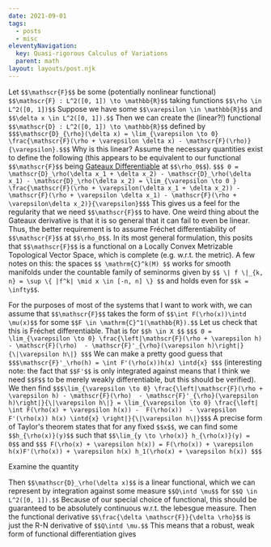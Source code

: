 ```yaml
---
date: 2021-09-01
tags:
  - posts
  - misc
eleventyNavigation:
  key: Quasi-rigorous Calculus of Variations
  parent: math
layout: layouts/post.njk
---
```





Let `$$\mathscr{F}$$` be some (potentially nonlinear functional) `$$\mathscr{F} : L^2([0, 1]) \to \mathbb{R}$$` 
taking functions `$$\rho \in L^2([0, 1])$$`  Suppose we have some `$$\varepsilon \in \mathbb{R}$$` and `$$\delta x \in L^2([0, 1]).$$` Then we can create the (linear?!) functional `$$\mathscr{D} : L^2([0, 1]) \to \mathbb{R}$$` defined by `$$$\mathscr{D}_{\rho}(\delta x) = \lim_{\varepsilon \to 0} \frac{\mathscr{F}(\rho + \varepsilon \delta x) - \mathscr{F}(\rho)}{\varepsilon}.$$$` Why is this linear?
Assume the necessary quantities exist to define the following (this appears to be equivalent to our functional `$$\mathscr{F}$$` being [Gateaux Differentiable](https://en.wikipedia.org/wiki/Gateaux_derivative) at `$$\rho_0$$`). 
`$$$ 0 = \mathscr{D}_\rho(\delta x_1 + \delta x_2) - \mathscr{D}_\rho(\delta x_1) - \mathscr{D}_\rho(\delta x_2) = \lim_{\varepsilon \to 0 } \frac{\mathscr{F}(\rho + \varepsilon(\delta x_1 + \delta x_2)) - \mathscr{F}(\rho + \varepsilon \delta x_1) - \mathscr{F}(\rho + \varepsilon\delta x_2)}{\varepsilon}$$$`
This gives us a feel for the regularity that we need `$$\mathscr{F}$$` to have. One weird thing about the Gateaux derivative is that
it is so general that it can fail to even be linear. Thus, the better requirement is to assume Fréchet differentiability of `$$\mathscr{F}$$` at `$$\rho_0$$`.
In its most general formulation, this posits that `$$\mathscr{F}$$` is a functional on a Locally Convex Metrizable Topological Vector Space, which is complete (e.g. w.r.t. the metric).
A few notes on this: the spaces `$$ \mathrm{C}^k(M) $$` works for smooth manifolds under the countable family of 
seminorms given by `$$ \| f \|_{k, n} = \sup \{ |f^k| \mid x \in [-n, n] \} $$` and holds even for `$$k = \infty$$`. 


For the purposes of most of the systems that I want to work with, we can assume that `$$\mathscr{F}$$` 
takes the form of `$$\int F(\rho(x))\intd \mu(x)$$` for some 
`$$F \in \mathrm{C}^1(\mathbb{R}).$$` 
Let us check that this is Fréchet differentiable. 
That is for `$$h \in X $$`
`$$$ 0 = \lim_{\varepsilon \to 0} \frac{\left|\mathscr{F}(\rho + \varepsilon h) - \mathscr{F}(\rho)  - \mathscr{F}'_{\rho}(\varepsilon h)\right|}{\|\varepsilon h\|} $$$`
We can make a pretty good guess that 
`$$$\mathscr{F}'_\rho(h) = \int F'(\rho(x))h(x) \intd{x} $$$`
(interesting note: the fact that `$$F'$$` is only integrated against means that I think we need `$$F$$` to be merely weakly differentiable,
but this should be verified). We then find
`$$$\lim_{\varepsilon \to 0} \frac{\left|\mathscr{F}(\rho + \varepsilon h) - \mathscr{F}(\rho)  - \mathscr{F}'_{\rho}(\varepsilon h)\right|}{\|\varepsilon h\|} = \lim_{\varepsilon \to 0} \frac{\left| \int F(\rho(x) + \varepsilon h(x)) -  F(\rho(x))  - \varepsilon F'(\rho(x)) h(x) \intd{x} \right|}{\|\varepsilon h\|}$$$`
A precise form of Taylor's theorem states that for any fixed `$$x$$`, we can find some `$$h_{\rho(x)}(y)$$` such that `$$\lim_{y \to \rho(x)} h_{\rho(x)}(y) = 0$$` and 
`$$$ F(\rho(x) + \varepsilon h(x)) = F(\rho(x)) + \varepsilon h(x)F'(\rho(x)) + \varepsilon h(x) h_1(\rho(x) + \varepsilon h(x)) $$$`

Examine the quantity 

Then `$$\mathscr{D}_\rho(\delta x)$$` is a linear functional, which we can represent by integration against some measure `$$Q\intd \mu$$` for `$$Q \in L^2([0, 1]).$$` Because of our special choice of functional, this should be guaranteed to be absolutely continuous w.r.t. the lebesgue measure. 
Then the functional derivative `$$\frac{\delta \mathscr{F}}{\delta \rho}$$` is just the R-N derivative of `$$Q\intd \mu.$$` This means that a robust, weak form of functional differentiation gives 
